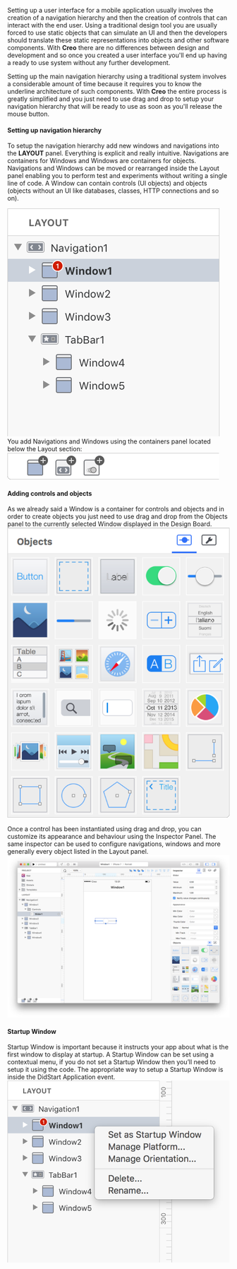 Setting up a user interface for a mobile application usually involves the creation of a navigation hierarchy and then the creation of controls that can interact with the end user. Using a traditional design tool you are usually forced to use static objects that can simulate an UI and then the developers should translate these static representations into objects and other software components. With **Creo** there are no differences between design and development and so once you created a user interface you'll end up having a ready to use system without any further development.



Setting up the main navigation hierarchy using a traditional system involves a considerable amount of time because it requires you to know the underline architecture of such components. With **Creo** the entire process is greatly simplified and you just need to use drag and drop to setup your navigation hierarchy that will be ready to use as soon as you'll release the mouse button.


#### Setting up navigation hierarchy
To setup the navigation hierarchy add new windows and navigations into the **LAYOUT** panel. Everything is explicit and really intuitive. Navigations are containers for Windows and Windows are containers for objects. Navigations and Windows can be moved or rearranged inside the Layout panel enabling you to perform test and experiments without writing a single line of code. A Window can contain controls (UI objects) and objects (objects without an UI like databases, classes, HTTP connections and so on).

![Creo](../images/creo/user-interface-creation-1.png)
You add Navigations and Windows using the containers panel located below the Layout section:
![Creo](../images/creo/user-interface-creation-3.png)


#### Adding controls and objects
As we already said a Window is a container for controls and objects and in order to create objects you just need to use drag and drop from the Objects panel to the currently selected Window displayed in the Design Board.
![Creo](../images/creo/user-interface-creation-4.png)


Once a control has been instantiated using drag and drop, you can customize its appearance and behaviour using the Inspector Panel. The same inspector can be used to configure navigations, windows and more generally every object listed in the Layout panel.
![Creo](../images/creo/user-interface-creation-5.png)


#### Startup Window
Startup Window is important because it instructs your app about what is the first window to display at startup. A Startup Window can be set using a contextual menu, if you do not set a Startup Window then you’ll need to setup it using the code. The appropriate way to setup a Startup Window is inside the DidStart Application event.
![Creo](../images/creo/user-interface-creation-2.png)
